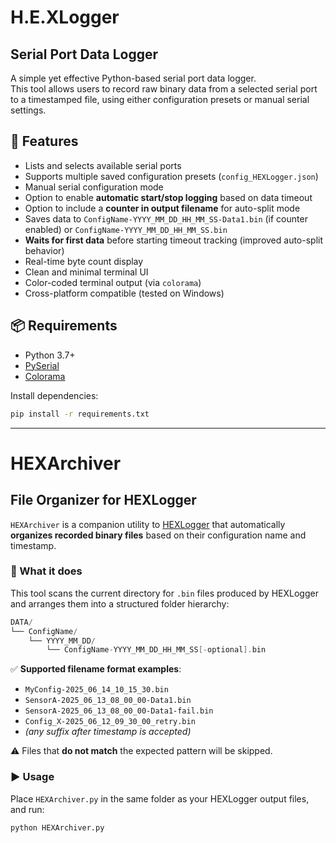 # H.E.XLogger
## Serial Port Data Logger

A simple yet effective Python-based serial port data logger.  
This tool allows users to record raw binary data from a selected serial port to a timestamped file, using either configuration presets or manual serial settings.

## 🔧 Features

- Lists and selects available serial ports
- Supports multiple saved configuration presets (`config_HEXLogger.json`)
- Manual serial configuration mode
- Option to enable **automatic start/stop logging** based on data timeout
- Option to include a **counter in output filename** for auto-split mode
- Saves data to `ConfigName-YYYY_MM_DD_HH_MM_SS-Data1.bin` (if counter enabled) or `ConfigName-YYYY_MM_DD_HH_MM_SS.bin`
- **Waits for first data** before starting timeout tracking (improved auto-split behavior)
- Real-time byte count display
- Clean and minimal terminal UI
- Color-coded terminal output (via `colorama`)
- Cross-platform compatible (tested on Windows)



## 📦 Requirements

- Python 3.7+
- [PySerial](https://pypi.org/project/pyserial/)
- [Colorama](https://pypi.org/project/colorama/)

Install dependencies:
```bash
pip install -r requirements.txt
```
--- 
# HEXArchiver 
## File Organizer for HEXLogger

`HEXArchiver` is a companion utility to [HEXLogger](#) that automatically **organizes recorded binary files** based on their configuration name and timestamp.

### 📂 What it does

This tool scans the current directory for `.bin` files produced by HEXLogger and arranges them into a structured folder hierarchy:

``` cpp
DATA/
└── ConfigName/
    └── YYYY_MM_DD/
        └── ConfigName-YYYY_MM_DD_HH_MM_SS[-optional].bin
```

✅ **Supported filename format examples**:
- `MyConfig-2025_06_14_10_15_30.bin`
- `SensorA-2025_06_13_08_00_00-Data1.bin`
- `SensorA-2025_06_13_08_00_00-Data1-fail.bin`
- `Config_X-2025_06_12_09_30_00_retry.bin`
- _(any suffix after timestamp is accepted)_

⚠ Files that **do not match** the expected pattern will be skipped.

### ▶ Usage

Place `HEXArchiver.py` in the same folder as your HEXLogger output files, and run:

```bash
python HEXArchiver.py
```


